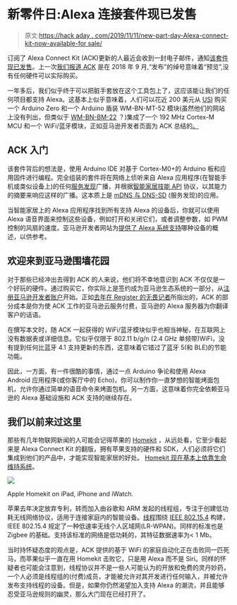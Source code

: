 # 新零件日:Alexa 连接套件现已发售

> 原文:[https://hack aday . com/2019/11/11/new-part-day-Alexa-connect-kit-now-available-for sale/](https://hackaday.com/2019/11/11/new-part-day-alexa-connect-kit-now-available-for-sale/)

订阅了 Alexa Connect Kit (ACK)更新的人最近会收到一封电子邮件，通知[该套件现已发售](https://www.amazon.com/dp/B07WJGSCH2/)。上一次[我们报道 ACK](https://hackaday.com/2018/09/20/new-part-day-put-an-alexa-in-everything/) 是在 2018 年 9 月,“发布”的绰号意味着“预览”,没有任何硬件可以实际购买。

一年多后，我们似乎终于可以把脏手套放在这个工具包上了，这应该能让我们的任何项目都支持 Alexa。这基本上似乎意味着，人们可以花近 200 美元从 [USI](https://www.usiglobal.com/) 购买一个 Arduino Zero 和一个 Arduino 盾装 WM-BN-MT-52 模块(虽然他们的网站上没有列出，但类似于 [WM-BN-BM-22](https://www.usiglobal.com/en/products?id=97bb6cc6-c459-424b-ad32-43cf1b54fc50#description) ？)集成了一个 192 MHz Cortex-M MCU 和一个 WiFi/蓝牙模块，正如亚马逊开发者页面为 ACK 总结的[。](https://developer.amazon.com/docs/ack/usi-dev-kit-overview.html)

## ACK 入门

该套件背后的想法是，使用 Arduino IDE 对基于 Cortex-M0+的 Arduino 板和应用固件进行编程。完全组装的套件将在网络上侦听来自 Alexa 应用程序(在智能手机或类似设备上)的任何[服务发现](https://developer.amazon.com/docs/device-apis/alexa-discovery.html#discover)广播，并根据[智能家居技能 API](https://developer.amazon.com/docs/smarthome/understand-the-smart-home-skill-api.html) 协议，以其能力的摘要来响应这样的广播。这本质上是 [mDNS 与 DNS-SD](https://en.wikipedia.org/wiki/Zero-configuration_networking) (服务发现)的应用。

当智能家居上的 Alexa 应用程序找到所有支持 Alexa 的设备后，你就可以使用 Alexa 语音界面来控制这些设备，例如打开和关闭它们，或者调整参数，如 PWM 控制的风扇的速度。亚马逊开发者网站为[提供了 Alexa 系统支持](https://developer.amazon.com/en-US/alexa/connected-devices/learn)哪种设备的概述，以供参考。

## 欢迎来到亚马逊围墙花园

对于那些已经冲出去得到 ACK 的人来说，他们将不幸地意识到 ACK 不仅仅是一个好玩的硬件。通过购买它，你实际上是签约成为亚马逊生态系统的一部分，从[注册亚马逊开发者账户](https://developer.amazon.com/docs/ack/dev-kit-set-up-environment.html)开始。正如[去年在 Register 的无畏记者](https://www.theregister.co.uk/2018/09/21/amazons_alexaonachip/)所指出的，ACK 的部分成本是你为使 ACK 工作的亚马逊云服务付费，亚马逊的 Alexa 服务器为你翻译客户的话语。

在撰写本文时，随 ACK 一起获得的 WiFi/蓝牙模块似乎也相当神秘，在互联网上没有数据表或详细信息。它似乎仅限于 802.11 b/g/n (2.4 GHz 单频带)WiFi，没有提到任何比蓝牙 4.1 支持更新的东西，这意味着它错过了蓝牙 5(和 BLE)的节能功能。

因此，一方面，有一件很酷的事情，通过一点 Arduino 争论和使用 Alexa Android 应用程序(或你客厅中的 Echo)，你可以制作你一直梦想的智能烤面包机，允许你通过简单的语音命令来烤面包机。另一方面，这意味着你完全依赖亚马逊的 Alexa 基础设施和 ACK 支持的继续存在。

## 我们以前来过这里

那些有几年物联网新闻的人可能会记得苹果的 [Homekit](https://en.wikipedia.org/wiki/HomeKit) ，从远处看，它至少看起来是 Alexa Connect Kit 的翻版，拥有苹果支持的硬件和 SDK，人们必须将它们集成到他们的产品中，才能实现智能家居的好处。 [Homekit 现在基本上依靠生命维持系统](https://www.theregister.co.uk/2018/08/09/apple_homekit/)。

![](../Images/f5ab1a5e2c20b44283def130e514d037.png)

Apple Homekit on iPad, iPhone and iWatch.

苹果去年决定放弃专利，转而加入由谷歌和 ARM 发起的线程组，专注于创建低功耗无线网络协议，适用于连接家庭内的智能设备。[线程](https://en.wikipedia.org/wiki/Thread_%28network_protocol%29)围绕 [IEEE 802.15.4](https://en.wikipedia.org/wiki/IEEE_802.15.4) 构建，IEEE 802.15.4 规定了一种低速率无线个人区域网(LR-WPAN)。同样的标准也是 Zigbee 的基础。支持该标准的网络是低功耗的，其特征数据速率为< 1 Mb。

当时持怀疑态度的观点是，ACK 提供的基于 WiFi 的家庭自动化正在击败同一匹死马，而苹果似乎一直在用 Homekit 击败它，只是用 Alexa 而不是 Siri。同样的怀疑者也可能会注意到，线程协议并不是一些人可能认为的开放和免费的灵丹妙药，一个人必须是线程组的(付费)成员，才能被允许对其开发进行任何输入，并被允许发布支持线程的设备。但是，如果你仍然渴望加入支持 Alexa 的潮流，并且能够忍受亚马逊规则的幽灵，那么大门现在已经打开了。